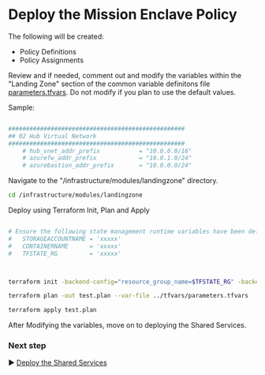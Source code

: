 # Deploy the Mission Enclave Policy

The following will be created:

* Policy Definitions
* Policy Assignments

Review and if needed, comment out and modify the variables within the "Landing Zone" section of the common variable definitons file [parameters.tfvars](./tfvars/parameters.tfvars). Do not modify if you plan to use the default values.

Sample:

```bash

##################################################
## 02 Hub Virtual Network
##################################################
    # hub_vnet_addr_prefix           = "10.0.0.0/16"
    # azurefw_addr_prefix            = "10.0.1.0/24"
    # azurebastion_addr_prefix       = "10.0.0.0/24"

```

Navigate to the "/infrastructure/modules/landingzone" directory.

```bash
cd /infrastructure/modules/landingzone
```
Deploy using Terraform Init, Plan and Apply

```bash

# Ensure the following state management runtime variables have been defined:
#   STORAGEACCOUNTNAME = 'xxxxx'
#   CONTAINERNAME      = 'xxxxx'
#   TFSTATE_RG         = 'xxxxx'



terraform init -backend-config="resource_group_name=$TFSTATE_RG" -backend-config="storage_account_name=$STORAGEACCOUNTNAME" -backend-config="container_name=$CONTAINERNAME"
```

```bash
terraform plan -out test.plan --var-file ../tfvars/parameters.tfvars
```

```bash
terraform apply test.plan
```

After Modifying the variables, move on to deploying the Shared Services.

### Next step

:arrow_forward: [Deploy the Shared Services](./Shared-Services.md)